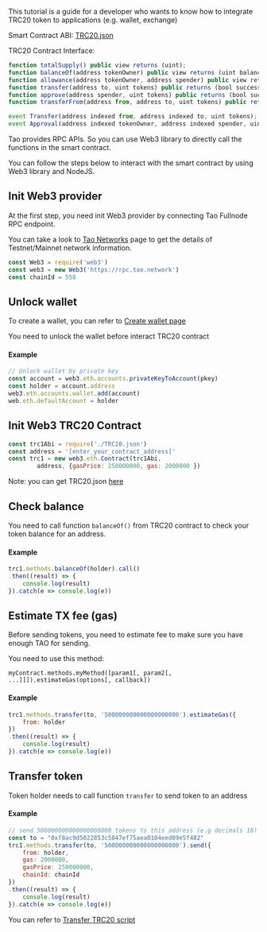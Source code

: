 This tutorial is a guide for a developer who wants to know how to integrate TRC20 token to applications (e.g. wallet, exchange)

Smart Contract ABI: [TRC20.json](https://raw.githubusercontent.com/Tao-Network/trc20/master/TRC20.json)

TRC20 Contract Interface:
```javascript
function totalSupply() public view returns (uint);
function balanceOf(address tokenOwner) public view returns (uint balance);
function allowance(address tokenOwner, address spender) public view returns (uint remaining);
function transfer(address to, uint tokens) public returns (bool success);
function approve(address spender, uint tokens) public returns (bool success);
function transferFrom(address from, address to, uint tokens) public returns (bool success);

event Transfer(address indexed from, address indexed to, uint tokens);
event Approval(address indexed tokenOwner, address indexed spender, uint tokens);
```

Tao provides RPC APIs. So you can use Web3 library to directly call the functions in the smart contract.

You can follow the steps below to interact with the smart contract by using Web3 library and NodeJS.

## Init Web3 provider
At the first step, you need init Web3 provider by connecting Tao Fullnode RPC endpoint.

You can take a look to [Tao Networks](https://docs.tao.network/general/networks/) page to get the details of Testnet/Mainnet network information.

```javascript
const Web3 = require('web3')
const web3 = new Web3('https://rpc.tao.network')
const chainId = 558
```

## Unlock wallet
To create a wallet, you can refer to [Create wallet page](https://docs.tao.network/developers/integrations/#create-wallet)

You need to unlock the wallet before interact TRC20 contract
#### Example
```javascript
// Unlock wallet by private key
const account = web3.eth.accounts.privateKeyToAccount(pkey)
const holder = account.address
web3.eth.accounts.wallet.add(account)
web.eth.defaultAccount = holder
```

## Init Web3 TRC20 Contract

```javascript
const trc1Abi = require('./TRC20.json')
const address = '[enter_your_contract_address]'
const trc1 = new web3.eth.Contract(trc1Abi,
        address, {gasPrice: 250000000, gas: 2000000 })
```

Note: you can get TRC20.json [here](https://raw.githubusercontent.com/taoblockchain/trc1/master/TRC20.json)

## Check balance
You need to call function `balanceOf()` from TRC20 contract to check your token balance for an address.

#### Example
```javascript
trc1.methods.balanceOf(holder).call()
.then((result) => {
    console.log(result)
}).catch(e => console.log(e))
```

## Estimate TX fee (gas)
Before sending tokens, you need to estimate fee to make sure you have enough TAO for sending.

You need to use this method:
```
myContract.methods.myMethod([param1[, param2[, ...]]]).estimateGas(options[, callback])
```

#### Example
```javascript
trc1.methods.transfer(to, '500000000000000000000').estimateGas({
    from: holder
})
.then((result) => {
    console.log(result)
}).catch(e => console.log(e))

```

## Transfer token
Token holder needs to call function `transfer` to send token to an address

#### Example
```javascript
// send 500000000000000000000 tokens to this address (e.g decimals 18)
const to = "0xf8ac9d5022853c5847ef75aea0104eed09e5f402"
trc1.methods.transfer(to, '500000000000000000000').send({
    from: holder,
    gas: 2000000,
    gasPrice: 250000000,
    chainId: chainId
})
.then((result) => {
    console.log(result)
}).catch(e => console.log(e))

```

You can refer to [Transfer TRC20 script](https://gist.github.com/taoblockchain/998a1fc76ceed4fa80b5f9116cef147d)
